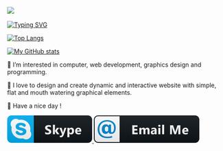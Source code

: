 ![](https://komarev.com/ghpvc/?username=abirtasrif&color=blueviolet&style=for-the-badge)

[![Typing SVG](https://readme-typing-svg.herokuapp.com?font=Source+Code+Pro&size=25&duration=3000&pause=1000&color=730095&width=435&lines=%F0%9F%91%8B+Hi%2C+I+am+Abir+Tasrif;Web+Designer+%26+Developer)](https://git.io/typing-svg)

[![Top Langs](https://github-readme-stats.vercel.app/api/top-langs/?username=abirtasrif)](https://github.com/abirtasrif)  

[![My GitHub stats](https://github-readme-stats.vercel.app/api?username=abirtasrif&show_icons=true&theme=radical)](https://github.com/abirtasrif)

  
 👀 I’m interested in computer, web development, graphics design and programming.

💞️ I love to design and create dynamic and interactive website with simple, flat and mouth watering graphical elements.

🌹 Have a nice day !



<a href="#">
    <img src="https://github.com/MikeCodesDotNET/ColoredBadges/blob/master/svg/social/skype.svg" alt="send-me-skype-message" style="vertical-align:top margin:3px 4px">
    <img src="https://github.com/MikeCodesDotNET/ColoredBadges/blob/master/svg/social/email_me.svg" alt="email-me" style="vertical-align:top margin:3px 4px">
  </a>  

